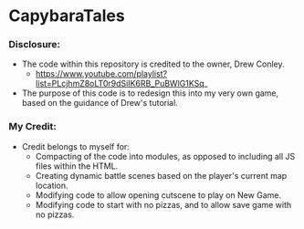 # CapybaraTales

### Disclosure:

-   The code within this repository is credited to the owner, Drew Conley.
    -   https://www.youtube.com/playlist?list=PLcjhmZ8oLT0r9dSiIK6RB_PuBWlG1KSq_
-   The purpose of this code is to redesign this into my very own game, based on the guidance of Drew's tutorial.

### My Credit:

-   Credit belongs to myself for:
    -   Compacting of the code into modules, as opposed to including all JS files within the HTML.
    -   Creating dynamic battle scenes based on the player's current map location.
    -   Modifying code to allow opening cutscene to play on New Game.
    -   Modifying code to start with no pizzas, and to allow save game with no pizzas.
